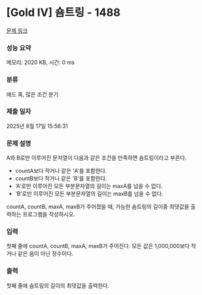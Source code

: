 # [Gold IV] 숌트링 - 1488 

[문제 링크](https://www.acmicpc.net/problem/1488) 

### 성능 요약

메모리: 2020 KB, 시간: 0 ms

### 분류

애드 혹, 많은 조건 분기

### 제출 일자

2025년 8월 17일 15:56:31

### 문제 설명

<p>A와 B로만 이루어진 문자열이 다음과 같은 조건을 만족하면 숌트링이라고 부른다.</p>

<ul>
	<li>countA보다 작거나 같은 'A'를 포함한다.</li>
	<li>countB보다 작거나 같은 'B'를 포함한다.</li>
	<li>‘A'로만 이루어진 모든 부분문자열의 길이는 maxA를 넘을 수 없다.</li>
	<li>‘B'로만 이루어진 모든 부분문자열의 길이는 maxB를 넘을 수 없다.</li>
</ul>

<p>countA, countB, maxA, maxB가 주어졌을 때, 가능한 숌트링의 길이중 최댓값을 출력하는 프로그램을 작성하시오.</p>

### 입력 

 <p>첫째 줄에 countA, countB, maxA, maxB가 주어진다. 모든 값은 1,000,000보다 작거나 같은 음이 아닌 정수이다.</p>

### 출력 

 <p>첫째 줄에 숌트링의 길이의 최댓값을 출력한다.</p>

